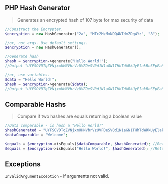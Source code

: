 ## PHP Hash Generator

> Generates an encrypted hash of 107 byte for max security of data

```php
//Construct the Encrypter.
$encryption = new HashGenerator("2a", "MTc2MzMxNDQ4NTdmZDg4Yz", "8");

//or, not args. Use default settings.
$encryption = new HashGenerator();

//Generate hash
$hash = $encryption->generate("Hello World!");
//Output "UYFSOVDTqZVNjxmUHNVbrVzUVFDeSV0d1N1aGN1THhTdWRkUyElakRnSEpEaKRUQ0oURxUFVYhmTSVEb1QFWwJXZVVjNWRlUO10aWNzVVlDW";

//or, use variables.
$data = "Hello World!";
$hash = $encryption->generate($data);
//Output "UYFSOVDTqZVNjxmUHNVbrVzUVFDeSV0d1N1aGN1THhTdWRkUyElakRnSEpEaKRUQ0oURxUFVYhmTSVEb1QFWwJXZVVjNWRlUO10aWNzVVlDW";


```

## Comparable Hashs

> Compare if two hashes are equals returning a boolean value

```php
//Data comparable - is hash a "Hello World!"
$hashGenerated = "UYFSOVDTqZVNjxmUHNVbrVzUVFDeSV0d1N1aGN1THhTdWRkUyElakRnSEpEaKRUQ0oURxUFVYhmTSVEb1QFWwJXZVVjNWRlUO10aWNzVVlDW";
$dataComparable = "Welcome";

$equals = $encryption->isEquals($dataComparable, $hashGenerated); //Return false, because "Hello World!" !== "Welcome".
$equals = $encryption->isEquals("Hello World!", $hashGenerated); //Return true, because "Hello World!" === "Hello World!".


```

## Exceptions
`InvalidArgumentException` - if arguments not valid.
